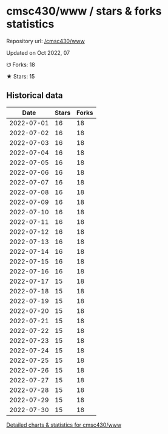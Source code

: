 # cmsc430/www / stars & forks statistics

Repository url: [/cmsc430/www](https://github.com/cmsc430/www)

Updated on Oct 2022, 07

☋ Forks: 18

★ Stars: 15

## Historical data
| Date | Stars | Forks |
|------|-------|-------|
| 2022-07-01 | 16 | 18 | 
| 2022-07-02 | 16 | 18 | 
| 2022-07-03 | 16 | 18 | 
| 2022-07-04 | 16 | 18 | 
| 2022-07-05 | 16 | 18 | 
| 2022-07-06 | 16 | 18 | 
| 2022-07-07 | 16 | 18 | 
| 2022-07-08 | 16 | 18 | 
| 2022-07-09 | 16 | 18 | 
| 2022-07-10 | 16 | 18 | 
| 2022-07-11 | 16 | 18 | 
| 2022-07-12 | 16 | 18 | 
| 2022-07-13 | 16 | 18 | 
| 2022-07-14 | 16 | 18 | 
| 2022-07-15 | 16 | 18 | 
| 2022-07-16 | 16 | 18 | 
| 2022-07-17 | 15 | 18 | 
| 2022-07-18 | 15 | 18 | 
| 2022-07-19 | 15 | 18 | 
| 2022-07-20 | 15 | 18 | 
| 2022-07-21 | 15 | 18 | 
| 2022-07-22 | 15 | 18 | 
| 2022-07-23 | 15 | 18 | 
| 2022-07-24 | 15 | 18 | 
| 2022-07-25 | 15 | 18 | 
| 2022-07-26 | 15 | 18 | 
| 2022-07-27 | 15 | 18 | 
| 2022-07-28 | 15 | 18 | 
| 2022-07-29 | 15 | 18 | 
| 2022-07-30 | 15 | 18 | 


[Detailed charts & statistics for cmsc430/www](https://reviewgithub.com/rep/cmsc430/www)
